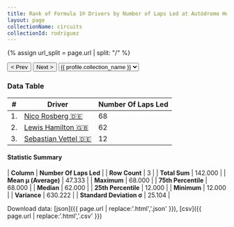 ```yaml
---
title: Rank of Formula 1® Drivers by Number of Laps Led at Autódromo Hermanos Rodríguez
layout: page
collectionName: circuits
collectionId: rodriguez
---
```


{% assign url_split = page.url | split: "/" %}
<div id="collection-navigation">
<button onclick="selector.options[selector.selectedIndex-1].value && (window.location = selector.options[selector.selectedIndex-1].value);">&lt; Prev</button>
<button onclick="selector.options[selector.selectedIndex+1].value && (window.location = selector.options[selector.selectedIndex+1].value);">Next &gt;</button>
<select id="selector" onchange="this.options[this.selectedIndex].value && (window.location = this.options[this.selectedIndex].value);">
  {% for collectionId in site.data[page.collectionName].refs %}
    {% if collectionId == page.collectionId %}
      {% assign selected = "selected" %}
    {% else %}
      {% assign selected = "" %}
    {% endif %}
    {% assign profile = site.data[page.collectionName][collectionId].profile %}
    <option value="/f1/{{ page.collectionName }}/{{ collectionId }}/{{ url_split[4] }}" {{ selected }}>{{ profile.collection_name }}</option>
  {% endfor %}
</select>
</div>

<canvas id="chart" width="400" height="180"></canvas>
<script>
var data = {
  "labels" : [
    "Nico Rosberg",
    "Lewis Hamilton",
    "Sebastian Vettel"
  ],
  "datasets" : [
    {
      "label" : "Number Of Laps Led",
      "data" : [
        68,
        62,
        12
      ],
      "borderColor" : [
        "#1D181E",
        "#1D181E",
        "#1D181E"
      ],
      "borderWidth" : 1,
      "backgroundColor" : [
        "#9C8E8D",
        "#9C8E8D",
        "#9C8E8D"
      ]
    }
  ]
};
var options = {
  legend: {
    display: false
  },
  scales: {
    xAxes: [{
      ticks: {
        beginAtZero: true,
        maxRotation: 180,
        display: window.innerWidth > 800
      }
    }],
    yAxes: [{
      ticks: {
        beginAtZero: true
      }
    }]
  },
  onResize: function(chart, size) {
    chart.options.scales.xAxes[0].ticks.display = size.width > 800;
  }
};
var chart = new Chart("chart", {
    data: data,
    type: 'bar',
    options: options
});
</script>



### Data Table

| # | Driver | Number Of Laps Led |
|--|--|--|
| 1. | [Nico Rosberg 🇩🇪](/f1/drivers/rosberg) | 68 |
| 2. | [Lewis Hamilton 🇬🇧](/f1/drivers/hamilton) | 62 |
| 3. | [Sebastian Vettel 🇩🇪](/f1/drivers/vettel) | 12 |

#### Statistic Summary

| **Column** | **Number Of Laps Led** |
| **Row Count** | 3 |
| **Total Sum** | 142.000 |
| **Mean μ (Average)** | 47.333 |
| **Maximum** | 68.000 |
| **75th Percentile** | 68.000 |
| **Median** | 62.000 |
| **25th Percentile** | 12.000 |
| **Minimum** | 12.000 |
| **Variance** | 630.222 |
| **Standard Deviation σ** | 25.104 |

Download data: [json]({{ page.url | replace:'.html','.json' }}), [csv]({{ page.url | replace:'.html','.csv' }})
